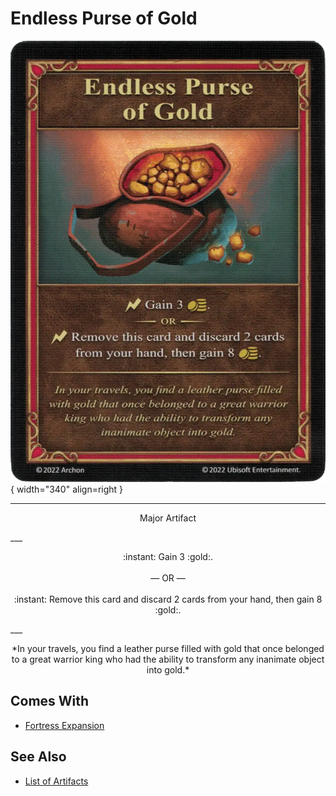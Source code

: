 # Endless Purse of Gold

![Endless Purse of Gold](../assets/artifacts_major-endless_purse_of_gold.webp){ width="340" align=right }
___
<p style="text-align: center;" markdown>Major Artifact</p>
___
<p style="text-align: center;" markdown>:instant: Gain 3 :gold:.<br><br>— OR —<br><br>:instant: Remove this card and discard 2 cards from your hand, then gain 8 :gold:.</p>
___
<p style="text-align: center;" markdown>*In your travels, you find a leather purse filled with gold that once belonged to a great warrior king who had the ability to transform any inanimate object into gold.*</p>


## Comes With

- [Fortress Expansion](../content.md)


## See Also

- [List of Artifacts](../artifacts.md)
